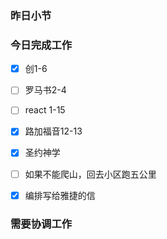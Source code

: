### 昨日小节



### 今日完成工作

- [x] 创1-6
- [ ] 罗马书2-4
- [ ] react 1-15
- [x] 路加福音12-13
- [x] 圣约神学
- [ ] 如果不能爬山，回去小区跑五公里
- [x] 编排写给雅捷的信


###  需要协调工作